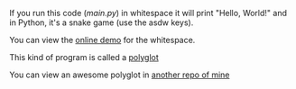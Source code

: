 If you run this code (_main.py_) in whitespace it will print "Hello, World!" and in Python, it's a snake game (use the asdw keys).

You can view the [online demo](https://donno2048.github.io/snakulator) for the whitespace.

This kind of program is called a [polyglot](https://en.wikipedia.org/wiki/Polyglot_(computing))

You can view an awesome polyglot in [another repo of mine](https://github.com/donno2048/Quines/tree/main/mul)
